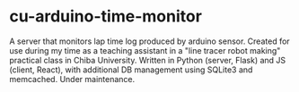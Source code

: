 # cu-arduino-time-monitor
A server that monitors lap time log produced by arduino sensor. Created for use during my time as a teaching assistant in a "line tracer robot making" practical class in Chiba University. Written in Python (server, Flask) and JS (client, React), with additional DB management using SQLite3 and memcached. Under maintenance.
